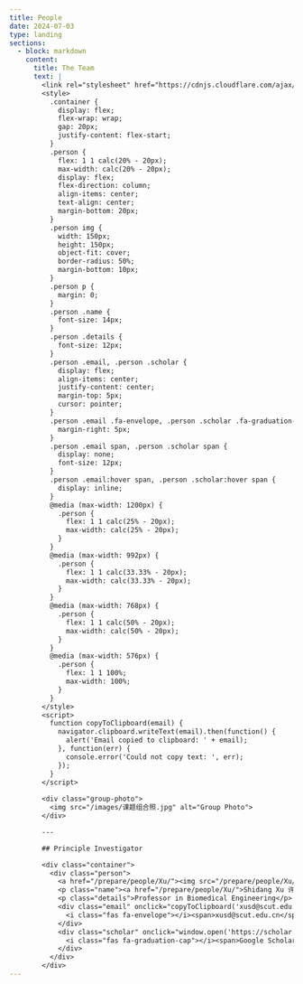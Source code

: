 ```yaml
---
title: People
date: 2024-07-03
type: landing
sections:
  - block: markdown
    content:
      title: The Team
      text: |
        <link rel="stylesheet" href="https://cdnjs.cloudflare.com/ajax/libs/font-awesome/5.15.3/css/all.min.css">
        <style>
          .container {
            display: flex;
            flex-wrap: wrap;
            gap: 20px;
            justify-content: flex-start;
          }
          .person {
            flex: 1 1 calc(20% - 20px);
            max-width: calc(20% - 20px);
            display: flex;
            flex-direction: column;
            align-items: center;
            text-align: center;
            margin-bottom: 20px;
          }
          .person img {
            width: 150px;
            height: 150px;
            object-fit: cover;
            border-radius: 50%;
            margin-bottom: 10px;
          }
          .person p {
            margin: 0;
          }
          .person .name {
            font-size: 14px;
          }
          .person .details {
            font-size: 12px;
          }
          .person .email, .person .scholar {
            display: flex;
            align-items: center;
            justify-content: center;
            margin-top: 5px;
            cursor: pointer;
          }
          .person .email .fa-envelope, .person .scholar .fa-graduation-cap {
            margin-right: 5px;
          }
          .person .email span, .person .scholar span {
            display: none;
            font-size: 12px;
          }
          .person .email:hover span, .person .scholar:hover span {
            display: inline;
          }
          @media (max-width: 1200px) {
            .person {
              flex: 1 1 calc(25% - 20px);
              max-width: calc(25% - 20px);
            }
          }
          @media (max-width: 992px) {
            .person {
              flex: 1 1 calc(33.33% - 20px);
              max-width: calc(33.33% - 20px);
            }
          }
          @media (max-width: 768px) {
            .person {
              flex: 1 1 calc(50% - 20px);
              max-width: calc(50% - 20px);
            }
          }
          @media (max-width: 576px) {
            .person {
              flex: 1 1 100%;
              max-width: 100%;
            }
          }
        </style>
        <script>
          function copyToClipboard(email) {
            navigator.clipboard.writeText(email).then(function() {
              alert('Email copied to clipboard: ' + email);
            }, function(err) {
              console.error('Could not copy text: ', err);
            });
          }
        </script>
        
        <div class="group-photo">
          <img src="/images/课题组合照.jpg" alt="Group Photo">
        </div>

        ---

        ## Principle Investigator

        <div class="container">
          <div class="person">
            <a href="/prepare/people/Xu/"><img src="/prepare/people/Xu/avatar.jpg" alt="Shidang Xu 许适当"></a>
            <p class="name"><a href="/prepare/people/Xu/">Shidang Xu 许适当</a></p>
            <p class="details">Professor in Biomedical Engineering</p>
            <div class="email" onclick="copyToClipboard('xusd@scut.edu.cn')">
              <i class="fas fa-envelope"></i><span>xusd@scut.edu.cn</span>
            </div>
            <div class="scholar" onclick="window.open('https://scholar.google.com/citations?user=HiGQESUAAAAJ&hl=zh-CN&oi=ao')">
              <i class="fas fa-graduation-cap"></i><span>Google Scholar</span>
            </div>
          </div>
        </div>
---
```

